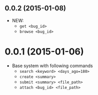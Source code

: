 ## 0.0.2 (2015-01-08)

- NEW: 
	- `get <bug_id>`
	- `browse <bug_id>`

# 0.0.1 (2015-01-06)
- Base system with following commands
	- `search <keyword> <days_ago=180>`
	- `create <summary>`
	- `submit <summary> <file_path>`
	- `attach <bug_id> <file_path>`
